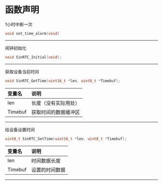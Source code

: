 # 函数声明

1小时中断一次

```c
void set_time_alarm(void)
```

---

闹钟初始化

```c
void SinRTC_Initial(void);
```

---

获取设备当前时间

```c
void SinRTC_GetTime(uint16_t *len, uint8_t *Timebuf);
```

| 变量名 | 说明 |
| :--- | :--- |
| len | 长度（没有实际用处） |
| Timebuf | 获取时间的数据缓冲区 |

---

给设备设置时间

```c
uint8_t SinRTC_SetTime(uint16_t *len, uint8_t *Timebuf);
```

| 变量名 | 说明 |
| :--- | :--- |
| len | 时间数据长度 |
| Timebuf | 设置的时间数据 |

---

